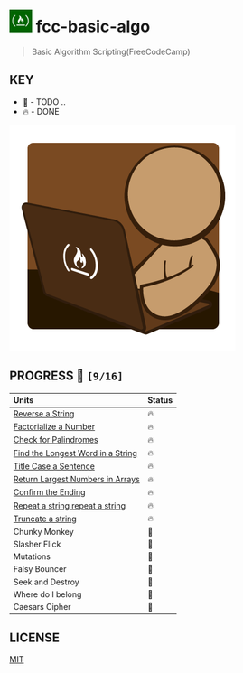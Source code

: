 # ![FCC](./fcc-logo.png) fcc-basic-algo
> Basic Algorithm Scripting(FreeCodeCamp)

## KEY
*   🚧 - TODO ..
*   🔥 - DONE

![FCC](./fcc.png)


## PROGRESS 🚀  `[9/16]`

|    Units        | Status         |
| :-------------  | :------------- |
| [Reverse a String](./challenges/reverse.js) | 🔥 |
| [Factorialize a Number](./challenges/factorialize.js) | 🔥 |
| [Check for Palindromes](./challenges/palindromes.js) | 🔥 |
| [Find the Longest Word in a String](./challenges/longest.js) | 🔥 |
| [Title Case a Sentence](./challenges/title-case.js) | 🔥 |
| [Return Largest Numbers in Arrays](./challenges/largest-num.js) | 🔥 |
| [Confirm the Ending](./challenges/confirm-end.js) | 🔥 |
| [Repeat a string repeat a string](./challenges/repeat-string.js) | 🔥 |
| [Truncate a string](./challenges/truncate.js) | 🔥 |
| Chunky Monkey | 🚧 |
| Slasher Flick | 🚧 |
| Mutations | 🚧 |
| Falsy Bouncer | 🚧 |
| Seek and Destroy | 🚧 |
| Where do I belong | 🚧 |
| Caesars Cipher | 🚧  |


## LICENSE
[MIT](./LICENSE)
